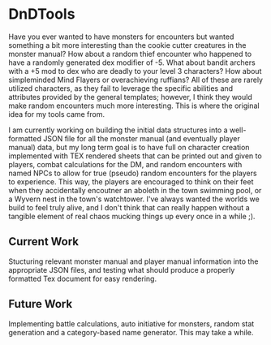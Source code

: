 # DnDTools
Have you ever wanted to have monsters for encounters but wanted something a bit more interesting than the cookie cutter creatures in the monster manual? How about a random thief encounter who happened to have a randomly generated dex modifier of -5. What about bandit archers with a +5 mod to dex who are deadly to your level 3 characters? How about simpleminded Mind Flayers or overachieving ruffians? All of these are rarely utilized characters, as they fail to leverage the specific abilities and attributes provided by the general templates; however, I think they would make random encounters much more interesting. This is where the original idea for my tools came from. 

I am currently working on building the initial data structures into a well-formatted JSON file for all the monster manual (and eventually player manual) data, but my long term goal is to have full on character creation implemented with TEX rendered sheets that can be printed out and given to players, combat calculations for the DM, and random encounters with named NPCs to allow for true (pseudo) random encounters for the players to experience. This way, the players are encouraged to think on their feet when they accidentally encoutner an aboleth in the town swimming pool, or a Wyvern nest in the town's watchtower. I've always wanted the worlds we build to feel truly alive, and I don't think that can really happen without a tangible element of real chaos mucking things up every once in a while ;).

## Current Work
Stucturing relevant monster manual and player manual information into the appropriate JSON files, and testing what should produce a properly formatted Tex document for easy rendering.

## Future Work
Implementing battle calculations, auto initiative for monsters, random stat generation and a category-based name generator. This may take a while.
